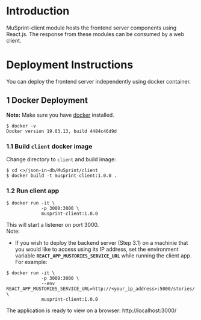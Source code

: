 # Introduction
MuSprint-client module hosts the frontend server components using React.js. The response from these modules can be consumed by a web client.

# Deployment Instructions
You can deploy the frontend server independently using docker container.

## 1 Docker Deployment

**Note:** Make sure you have [docker](https://docs.docker.com/get-docker/) installed. 
~~~~
$ docker -v
Docker version 19.03.13, build 4484c46d9d
~~~~

### 1.1 Build `client` docker image  
  Change directory to `client` and build image:
  ~~~~
  $ cd <>/json-in-db/MuSprint/client
  $ docker build -t musprint-client:1.0.0 .
  ~~~~

### 1.2 Run client app  
  ~~~~
  $ docker run -it \
               -p 3000:3000 \
               musprint-client:1.0.0
  ~~~~
  This will start a listener on port 3000.  
  Note:  
  * If you wish to deploy the backend server (Step 3.1) on a machinie that you would like to access using its IP address, set the environment variable **`REACT_APP_MUSTORIES_SERVICE_URL`** while running the client app. For example:
  ~~~~
  $ docker run -it \
               -p 3000:3000 \
               --env REACT_APP_MUSTORIES_SERVICE_URL=http://<your_ip_address>:5000/stories/ \
               musprint-client:1.0.0
  ~~~~


The application is ready to view on a browser:  http://localhost:3000/